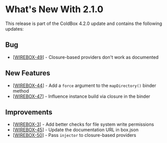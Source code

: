 # What's New With 2.1.0

This release is part of the ColdBox 4.2.0 update and contains the following updates:

## Bug

* \[[WIREBOX-49](https://ortussolutions.atlassian.net/browse/WIREBOX-49)\] -         Closure-based providers don't work as documented

## New Features

* \[[WIREBOX-44](https://ortussolutions.atlassian.net/browse/WIREBOX-44)\] -         Add a `force` argument to the `mapDirectory()` binder method
* \[[WIREBOX-47](https://ortussolutions.atlassian.net/browse/WIREBOX-47)\] -         Influence instance build via closure in the binder

## Improvements

* \[[WIREBOX-3](https://ortussolutions.atlassian.net/browse/WIREBOX-3)\] -         Add better checks for file system write permissions
* \[[WIREBOX-45](https://ortussolutions.atlassian.net/browse/WIREBOX-45)\] -         Update the documentation URL in box.json
* \[[WIREBOX-50](https://ortussolutions.atlassian.net/browse/WIREBOX-50)\] -         Pass `injector` to closure-based providers

